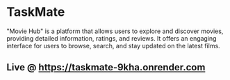 # TaskMate

"Movie Hub" is a platform that allows users to explore and discover movies, providing detailed information, ratings, and reviews. It offers an engaging interface for users to browse, search, and stay updated on the latest films.

## Live @ https://taskmate-9kha.onrender.com

